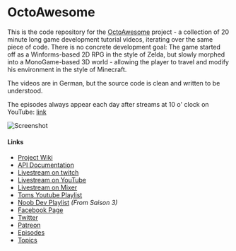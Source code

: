 # OctoAwesome

<!-- [![Join us at https://gitter.im/OctoAwesome/octoawesome](https://badges.gitter.im/OctoAwesome/octoawesome.svg)](https://gitter.im/OctoAwesome/octoawesome?utm_source=badge&utm_medium=badge&utm_campaign=pr-badge&utm_content=badge) -->

This is the code repository for the [OctoAwesome](http://wiki.octoawesome.net/wiki/Hauptseite) project - a collection of 20 minute long game development tutorial videos, iterating over the same piece of code. There is no concrete development goal: The game started off as a Winforms-based 2D RPG in the style of Zelda, but slowly morphed into a MonoGame-based 3D world - allowing the player to travel and modify his environment in the style of Minecraft. 

The videos are in German, but the source code is clean and written to be understood.

The episodes always appear each day after streams at 10 o' clock on YouTube: [link](https://www.youtube.com/channel/UCIWEvJ9SHMQoouIe86z6buQ)

![Screenshot](http://wiki.octoawesome.net/images/thumb/0/01/Livestream.png/800px-Livestream.png)

#### Links
* [Project Wiki](http://wiki.octoawesome.net/wiki/Hauptseite)
* [API Documentation](http://doc.octoawesome.net/)
* [Livestream on twitch](https://www.twitch.tv/noobdevtv)
* [Livestream on YouTube](https://www.youtube.com/channel/UCIWEvJ9SHMQoouIe86z6buQ)
* [Livestream on Mixer](https://mixer.com/MarcusAurelius)
* [Toms Youtube Playlist](https://www.youtube.com/playlist?list=PLFOBQ8ri3LGzTuupbPahvVylv4OOyRVaK)
* [Noob Dev Playlist](https://www.youtube.com/channel/UCIWEvJ9SHMQoouIe86z6buQ/playlists) _(From Saison 3)_
* [Facebook Page](https://www.facebook.com/octoawesome)
* [Twitter](http://www.twitter.com/bobstriker)
* [Patreon](http://www.patreon.com/bobstriker)
* [Episodes](http://wiki.octoawesome.net/wiki/Episoden)
* [Topics](http://wiki.octoawesome.net/wiki/Themen)

